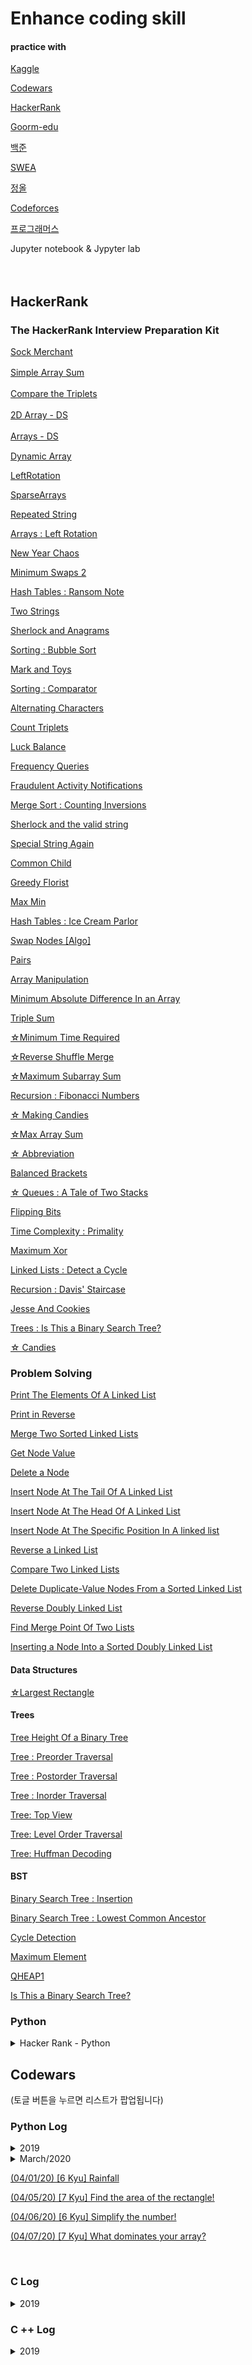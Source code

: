 # Enhance coding skill

#### practice with

[Kaggle](https://www.kaggle.com/)  

[Codewars](https://www.codewars.com/)  

[HackerRank](https://www.hackerrank.com/)  

[Goorm-edu](https://edu.goorm.io/)  

[백준](https://www.acmicpc.net/)  

[SWEA](https://swexpertacademy.com/main/main.do)  

[정올](http://jungol.co.kr/)  

[Codeforces](https://codeforces.com/)  

[프로그래머스](https://programmers.co.kr/learn/challenges)  

Jupyter notebook & Jypyter lab

　  

## HackerRank

### The HackerRank Interview Preparation Kit

[Sock Merchant](HackerRank/SockMerchant/SockMerchant.md)

[Simple Array Sum](HackerRank/SimpleArray/SimpleArray.md)  　  

[Compare the Triplets](HackerRank/CompareTriplets/CompareTriplets.md)  　  

[2D Array - DS](HackerRank/2DArrayDS/2DArrayDS.md)  　  

[Arrays - DS](HackerRank/ArrayDS/ArrayDS.md)  　  

[Dynamic Array](HackerRank/DynamicArray/DynamicArray.md)

[LeftRotation](HackerRank/LeftRotation/LeftRotation.md)  

[SparseArrays](HackerRank/SparseArrays/SparseArrays.md)  

[Repeated String](HackerRank/RepeatedString/RepeatedString.md)   

[Arrays : Left Rotation](HackerRank/ArraysLeftRotation/ArraysLeftRotation.md)  

[New Year Chaos](HackerRank/NewYearChaos/NewYearChaos.md)  

[Minimum Swaps 2](HackerRank/MinimumSwaps2/MinimumSwaps2.md)  

[Hash Tables : Ransom Note](HackerRank/HashTablesRansomNote/HashTablesRansomNote.md)   

[Two Strings](HackerRank/TwoStrings/TwoStrings.md)  

[Sherlock and Anagrams](HackerRAnk/SherlockAndAnagrams/SherlockAndAnagrams.md)  

[Sorting : Bubble Sort](HackerRank/SortingBubbleSort/SortingBubbleSort.md)  

[Mark and Toys](HackerRank/MarkAndToys/MarkAndToys.md)  

[Sorting : Comparator](HackerRank/SortingComparator/SortingComparator.md)  

[Alternating Characters](HackerRank/AlternatingCharacters/AlternatingCharacters.md)  

[Count Triplets](HackerRank/CountTriplets/CountTriplets.md)  

[Luck Balance](HackerRank/LuckBalance/LuckBalance.md)  

[Frequency Queries](HackerRank/FrequencyQueries/FrequencyQueries.md)  

[Fraudulent Activity Notifications](HackerRank/FraudulentActivityNotifications/FraudulentActivityNotifications.md)  

[Merge Sort : Counting Inversions](HackerRank/MergeSortCountingInversions/MergeSortCountingInversions.md)  

[Sherlock and the valid string](HackerRank/SherlockAndTheValidString/SherlockAndTheValidString.md)  

[Special String Again](HackerRank/SpecialStringAgain/SpecialStringAgain.md)  

[Common Child](HackerRank/CommonChild/CommonChild.md)  

[Greedy Florist](HackerRank/GreedyFlorist/GreedyFlorist.md)   

[Max Min](HackerRank/MaxMin/MaxMin.md)  

[Hash Tables : Ice Cream Parlor](HackerRank/HashTablesIceCreamParlor/HashTablesIceCreamParlor.md)  

[Swap Nodes [Algo]](HackerRank/SwapNodes[Algo]/SwapNodes[Algo].md)  

[Pairs](HackerRank/Pairs/Pairs.md)  

[Array Manipulation](HackerRank/ArrayManipulation/ArrayManipulation.md)  

[Minimum Absolute Difference In an Array](HackerRank/MinimumAbsoluteDifferenceInArray/MinimumAbsoluteDifferenceInArray.md)  

[Triple Sum](HackerRank/TripleSum/TripleSum.md)  

[☆Minimum Time Required](HackerRank/MinimumTimeRequired/MinimumTimeRequired.md)  

[☆Reverse Shuffle Merge](HackerRank/ReverseShuffleMerge/ReverseShuffleMerge.md)  

[☆Maximum Subarray Sum](HackerRank/MaximumSubarraySum/MaximumSubarraySum.md)   

[Recursion : Fibonacci Numbers](HackerRank/RecursionFibonacciNumbers/RecursionFibonacciNumbers.md)  

[☆ Making Candies](HackerRank/MakingCandies/MakingCandies.md)  

[☆Max Array Sum](HackerRank/MaxArraySum/MaxArraySum.md)  

[☆ Abbreviation](HackerRank/Abbreviation/Abbreviation.md)  

[Balanced Brackets](HackerRank/BalancedBrackets/BalancedBrackets.md)  

[☆ Queues : A Tale of Two Stacks](HackerRank/QueuesATaleofTwoStacks/QueuesATaleofTwoStacks.md)  

[Flipping Bits](HackerRank/FlippingBits/FlippingBits.md)  

[Time Complexity : Primality](HackerRank/TimeComplexityPrimality/TimeComplexityPrimality.md)  

[Maximum Xor](HackerRank/MaximumXor/MaximumXor.md)  

[Linked Lists : Detect a Cycle](HackerRank/LinkedListsDetectCycle/LinkedListsDetectCycle.md)  

[Recursion : Davis' Staircase](HackerRank/RecursionDavis'Staircase/RecursionDavis'Staircase.md)   

[Jesse And Cookies](HackerRank/JesseAndCookies/JesseAndCookies.md)  

[Trees : Is This a Binary Search Tree?](HackerRank/TreesIsThisBinarySearchTree/TreesIsThisBinarySearchTree.md)  

[☆ Candies](HackerRank/Candies/Candies.md)  

### Problem Solving  

[Print The Elements Of A Linked List](HackerRank/PrintTheElementsOfALinkedList/PrintTheElementsOfALinkedList.md)  

[Print in Reverse](HackerRank/PrintinReverse/PrintinReverse.md)  

[Merge Two Sorted Linked Lists](HackerRank/MergeTwoSortedLinkedLists/MergeTwoSortedLinkedLists.md)  

[Get Node Value](HackerRank/GetNodeValue/GetNodeValue.md)  

[Delete a Node](HackerRank/DeleteNode/DeleteNode.md)  

[Insert Node At The Tail Of A Linked List](HackerRank/InsertNodeAtTheTailOfALinkedList/InsertNodeAtTheTailOfALinkedList.md)  

[Insert Node At The Head Of A Linked List](HackerRank/InsertNodeAtTheHeadOfLinkedList/InsertNodeAtTheHeadOfLinkedList.md)  

[Insert Node At The Specific Position In A linked list](HackerRank/InsertnodeAtSpecificPositionInAlinkedlist/InsertnodeAtSpecificPositionInAlinkedlist.md)  

[Reverse a Linked List](HackerRank/ReverseLinkedList/ReverseLinkedList.md)  

[Compare Two Linked Lists](HackerRank/CompareTwoLinkedLists/CompareTwoLinkedLists.md)  

[Delete Duplicate-Value Nodes From a Sorted Linked List](HackerRank/DeleteDuplicate-ValueNodesFromSortedLinkedList/DeleteDuplicate-ValueNodesFromSortedLinkedList.md)  

[Reverse Doubly Linked List](HackerRank/ReverseDoublyLinkedList/ReverseDoublyLinkedList.md)  

[Find Merge Point Of Two Lists](HackerRank/FindMergePointOfTwoLists/FindMergePointOfTwoLists.md)  

[Inserting a Node Into a Sorted Doubly Linked List](HackerRank/InsertingNodeIntoSortedDoublyLinkedList/InsertingNodeIntoSortedDoublyLinkedList.md)  

#### Data Structures  

[☆Largest Rectangle](HackerRank/LargestRectangle/LargestRectangle.md)  

#### Trees

[Tree Height Of a Binary Tree](HackerRank/TreeHeightOfBinaryTree/TreeHeightOfBinaryTree.md)  

[Tree : Preorder Traversal](HackerRank/TreePreorderTraversal/TreePreorderTraversal.md)  

[Tree : Postorder Traversal](HackerRank/TreePostorderTraversal/TreePostorderTraversal.md)  

[Tree : Inorder Traversal](HackerRank/TreeInorderTraversal/TreeInorderTraversal.md)  

[Tree: Top View](HackerRank/TreeTopView/TreeTopView.md)   

[Tree: Level Order Traversal](HackerRank/TreeLevelOrderTraversal/TreeLevelOrderTraversal.md)  

[Tree: Huffman Decoding](HackerRank/TreeHuffmanDecoding/TreeHuffmanDecoding.md)  

#### BST

[Binary Search Tree : Insertion](HackerRank/BinarySearchTreeInsertion/BinarySearchTreeInsertion.md)  

[Binary Search Tree : Lowest Common Ancestor](HackerRank/BinarySearchTreeLowestCommonAncestor/BinarySearchTreeLowestCommonAncestor.md)   

[Cycle Detection](HackerRank/CycleDetection/CycleDetection.md)  

[Maximum Element](HackerRank/MaximumElement/MaximumElement.md)  

[QHEAP1](HackerRank/QHEAP1/QHEAP1.md)  

[Is This a Binary Search Tree?](HackerRank/IsThisBinarySearchTree/IsThisBinarySearchTree.md)  

### Python


<details>  
<summary>Hacker Rank - Python</summary>  
<div markdown="1">    

[JumpingOnTheClouds](HackerRank/JumpingOnTheClouds/JumpingOnTheClouds.md)

[Runner-Up](HackerRank/Runner-Up/Runner-Up.md)

[Nested Lists](HackerRank/NestedLists/NestedLists.md)

[Finding the percentage](HackerRank/FindingThePercentage/FindingThePercentage.md)  

[Lists](HackerRank/Lists/Lists.md)

[Tuples](HackerRank/Tuples/Tuples.md)

[Introduction to sets](HackerRank/IntroductionToSets/IntroductionToSets.md)

[sWAP cASE](HackerRank/sWAPcASE/sWAPcASE.md)

[String Split And Join](HackerRank/StringSplitAndJoin/StringSplitAndJoin.md)  

[What'sYour Name](HackerRank/What'sYourName/What'sYourName.md)  

[Mutations](HackerRank/Mutations/Mutations.md)  

[Find a String](HackerRank/FindAString/FindAString.md)  

[String Validators](HackerRank/StringValidators/StringValidators.md)  

[Text Alignment](HackerRank/TextAlignment/TextAlignment.md)  

[TextWrap](HackerRank/TextWrap/TextWrap.md)  

[Designer Door Mat](HackerRank/DesignerDoorMat/DesignerDoorMat.md)  

[String Formatting](HackerRank/StringFormatting/StringFormatting.md)  

[Capitalize](HackerRank/Capitalize/Capitalize.md)  

[Polar Coordinates](HackerRank/PolarCoordinates/PolarCoordinates.md)  

[Alphabet Rangoli](HackerRank/AlphabetRangoli/AlphabetRangoli.md)  

[itertools Product](HackerRank/itertoolsProduct/itertoolsProduct.md)  

[itertools Permutations](HackerRank/itertoolsPermutations/itertoolsPermutations.md)  

[collections Counter](HackerRank/collectionsCounter/collectionsCounter.md)  

[itertools Combinations](HackerRank/itertoolsCombinations/itertoolsCombinations.md)  

[Calendar Module](HackerRank/CalendarModule/CalendarModule.md)  

[Collections Namedtuple](HackerRank/CollectionsNamedtuple/CollectionsNamedtuple.md)  

[Concatenate](HackerRank/Concatenate/Concatenate.md)  

[ModDivmod](HackerRank/ModDivmod/ModDivmod.md)  

[MinAndMax](HackerRank/MinAndMax/MinAndMax.md)  

[Zipped](HackerRank/Zipped/Zipped.md)  

[Input()](HackerRank/Input/Input.md)  

[TheMinionGame](HackerRank/TheMinionGame/TheMinionGame.md)  

[DefaultDict Tutorial](HackerRank/DefaultDictTutorial/DefaultDictTutorial.md)  

[Exceptions](HackerRank/Exceptions/Exceptions.md)  

[Merge the Tools](HackerRank/MergetheTools/MergetheTools.md)  

[Set.union Operation](HackerRank/SetUnionOperation/SetUnionOperation.md)  

[Collections.OrderedDict()](HackerRank/CollectionsOrderedDict/CollectionsOrderedDict.md)  

[Incorrect Regex](HackerRank/IncorrectRegex/IncorrectRegex.md)  

[Symmetric Difference](HackerRank/SymmetricDifference/SymmetricDifference.md)  

[Set.add()](HackerRank/SetAdd/SetAdd.md)  

[Set.discard(),remove() and pop()](HackerRank/SetDiscard/SetDiscard.md)  

[Time Delta](HackerRank/TimeDelta/TimeDelta.md)

[Find Angle MBC](HackerRank/FindAngleMBC/FindAngleMBC.md)  

[TriangleQuest2](HackerRank/TriangleQuest2/TriangleQuest2.md)  

[NoIdea](HackerRank/NoIdea/NoIdea.md)  

[itertools.combinations_with_replacement()](HackerRank/itertoolsCombinations_with_replacement/itertoolsCombinations_with_replacement.md)  

[CollectionsDeque](HackerRank/CollectionsDeque/CollectionsDeque.md)  

[Set.intersection() Operation](HackerRank/SetintersectionOperation/SetintersectionOperation.md)  

[PowerModPower](HackerRank/PowerModPower/PowerModPower.md)  

[Set.difference() Operation](HackerRank/SetDifferenceOperation/SetDifferenceOperation.md)  

[IntegersComeInAllSizes](HackerRank/IntegersComeInAllSizes/IntegersComeInAllSizes.md)  

[The Captain's Room](HackerRank/TheCaptainsRoom/TheCaptainsRoom.md)  

[CheckSubset](HackerRank/CheckSubset/CheckSubset.md)  

[Set .symmetric_difference() Operation](HackerRank/Setsymmetric_differenceOperation/Setsymmetric_differenceOperation.md)  

[SetMutations](HackerRank/SetMutations/SetMutations.md)  

[Piling Up!](HackerRank/PilingUp/PilingUp.md)   

[Python Evaluation](HackerRank/PythonEvaluation/PythonEvaluation.md)  

[Find the Torsional Angle](HackerRank/FindtheTorsionalAngle/FindtheTorsionalAngle.md)  

[Word Order](HackerRank/WordOrder/WordOrder.md)  

[Compress The String](HackerRank/CompressTheString/CompressTheString.md)  

[Company Logo](HackerRank/CompanyLogo/CompanyLogo.md)  

[Iterables and Iterators](HackerRank/IterablesAndIterators/IterablesAndIterators.md)  

[Check Strict Superset](HackerRank/CheckStrictSuperset/CheckStrictSuperset.md)  

[Maximize it!](HackerRank/MaximizeIT/MaximizeIT.md)  

[Triangle Quest](HackerRank/TriangleQuest/TriangleQuest.md)  

[Classes: Dealing with Complex Numbers](HackerRank/ClassesDealingwithComplexNumbers/ClassesDealingwithComplexNumbers.md)  

[Any or All](HackerRank/AnyorAll/AnyorAll.md)  

[ginortS](HackerRank/ginortS/ginortS.md)  

[Detect Floating Point Number](HackerRank/DetectFloatingPointNumber/DetectFloatingPointNumber.md)  

[re.split()](HackerRank/reSplit/reSplit.md)  

[Map and Lambda function](HackerRank/MapandLambdafunction/MapandLambdafunction.md)  

[Hex Color Code](HackerRank/HexColorCode/HexColorCode.md)  

[GroupGroupsGroupdict](HackerRank/GroupGroupsGroupdict/GroupGroupsGroupdict.md)  

[Validating Roman Numerals](HackerRank/ValidatingRomanNumerals/ValidatingRomanNumerals.md)  

[re.findall() & re.finditer()](HackerRank/ReFindallFinditer/ReFindallFinditer.md)  

[Inner And Outer](HackerRank/InnerAndOuter/InnerAndOuter.md)  

[Re.start() & Re.end()](HackerRank/reStartEnd/reStartEnd.md)  

[Validating Phone Numbers](HackerRank/ValidatingPhoneNumbers/ValidatingPhoneNumbers.md)  

[ValidatingandParsingEmailAddresses](HackerRank/ValidatingandParsingEmailAddresses/ValidatingandParsingEmailAddresses.md)  

[Decorators 2 - Name Directory](HackerRank/Decorators2NameDirectory/Decorators2NameDirectory.md)  

[HTML Parser - Part 1](HackerRank/HTMLParserPart1/HTMLParserPart1.md)   

[HTML Parser - Part 2](HackerRank/HTMLParserPart2/HTMLParserPart2.md)    

[Detect HTML Tags, Attributes and Attribute Values](HackerRank/DetectHTMLTagsAttributesandAttributeValues/DetectHTMLTagsAttributesandAttributeValues.md)  

[Validating Email Addresses With a Filter](HackerRank/ValidatingEmailAddressesWithaFilter/ValidatingEmailAddressesWithaFilter.md)  

[Arrays](HackerRank/Arrays/Arrays.md)  

[XML 1 - Find the Score](HackerRank/XML1FindtheScore/XML1FindtheScore.md)  

[XML2 - Find the Maximum Depth](HackerRank/XML2FindtheMaximumDepth/XML2FindtheMaximumDepth.md)  

[Athlete Sort](HackerRank/AthleteSort/AthleteSort.md)  

[Dot and Cross](HackerRank/DotandCross/DotandCross.md)  

[Standardize Mobile Number Using Decorators](HackerRank/StandardizeMobileNumberUsingDecorators/StandardizeMobileNumberUsingDecorators.md)  

[Reduce Function](HackerRank/ReduceFunction/ReduceFunction.md)  

[Regex Substitution](HackerRank/RegexSubstitution/RegexSubstitution.md)  

[Shape and Reshape](HackerRank/ShapeAndReshape/ShapeAndReshape.md)  

[Transpose And Flatten](hackerRank/TransposeAndFlatten/TransposeAndFlatten.md)  

[ZerosAndOnes](HackerRank/ZerosAndOnes/ZerosAndOnes.md)  

[Validating UID](HackerRank/ValidatingUID/ValidatingUID.md)  

[Validating Credit Card Numbers](HackerRank/ValidatingCreditCardNumbers/ValidatingCreditCardNumbers.md)  

[Eye And Identity](HackerRank/EyeAndIdentity/EyeAndIdentity.md)  

[Array Mathematics](HackerRank/ArrayMathematics/ArrayMathematics.md)   

[Floor Ceil And Rint](HackerRank/FloorCeilAndRint/FloorCeilAndRint.md)    

[Sum and Prod](HackerRank/SumandProd/SumandProd.md)   

[Mean Var and Std](HackerRank/MeanVarAndStd/MeanVarAndStd.md)   

[Default Arguments](HackerRank/DefaultArguments/DefaultArguments.md)   

[Words Score](HackerRAnk/WordsScore/WordsScore.md)  

[Validating Postal Codes](HackerRank/ValidatingPostalCodes/ValidatingPostalCodes.md)  

[Matrix Script](HackerRank/MatrixScript/MatrixScript.md)  

</div>  
</details>  


## Codewars

(토글 버튼을 누르면 리스트가 팝업됩니다)  

### Python Log

<details>  
<summary>2019</summary>  
<div markdown="1">  

<details>  
<summary>July/2019</summary>  
<div markdown="1">    
[(07/10/19) [8 kyu] Beginner - Lost Without a Map](./Python/190710/Lost_Without_a_Map.md)

[(07/11/19) [7 kyu] Average Array](./Python/190711/OnedayCoding.md)

[(07/12/19) [7 kyu] Find the stray number](./Python/190712/OnedayCoding.md)

[(07/13/19) [6 kyu] The Spider and the Fly(Jumping Spider)](./Python/190713/OnedayCoding.md)

[(07/13/19) [6 Kyu] Give me a Diamond](./Python/190713/OnedayCoding2.md)

[(07/14/19) [7 kyu] Sum of the first nth term of Series](./Python/190714/OnedayCoding.md)

[(07/15/19) [6 Kyu] Does my number look big in this?](./Python/190715/OnedayCoding.md)

[(07/16/19) [6 Kyu] Validate Credit Card Number](./Python/190716/OnedayCoding.md)

[(07/17/19) [6 Kyu] Create Phone Number](./Python/190717/OnedayCoding.md)

[(07/18/19) [6 Kyu] Shortest steps to a number](./Python/190718/OnedayCoding.md)

[(07/19/19) [6 kyu] Is a number prime?](./Python/190719/OnedayCoding.md)

[(07/20/19) [5 kyu] Double Cola](./Python/190720/OnedayCoding.md)

[(07/21/19) [6 Kyu] Simple Simple Simple String Expansion](./Python/190721/OnedayCoding.md)

[(07/22/19) [6 kyu] Dubstep](./Python/190722/OnedayCoding.md)

[(07/23/19) [6 kyu] The Walker](./Python/190723/OnedayCoding.md)

[(07/24/19) [6 Kyu] Find the odd int](./Python/190724/OnedayCoding.md)

[(07/25/19) [6 Kyu] Decode the Morse code](./Python/190725/OnedayCoding.md)

[(07/26/19) [6 Kyu] Separate The Wheat From The Chaff](./Python/190726/OnedayCoding.md)

[(07/27/19) [6 Kyu] Reverse every other word in the string](./Python/190727/OnedayCoding.md)

[(07/28/19) [6 kyu] Rank Vector](./Python/190728/OnedayCoding.md)

[(07/29/19) [6 Kyu] Fantabulous Birthday](./Python/190729/OnedayCoding.md)

[(07/30/19) [6 Kyu] Multiples of 3 or 5](./Python/190730/OnedayCoding.md)

[(07/31/19) [6 Kyu] Find The ParityOutlier](./Python/190731/OnedayCoding.md)
</div>  
</details>  

<details>  
<summary>August/2019</summary>  
<div markdown="1">  

[(08/01/19) [6 Kyu] Sum of Digits / Digital Root](./Python/190801/OnedayCoding.md)

[(08/02/19) [5 Kyu] Moving Zeros To The End / Digital Root](./Python/190802/OnedayCoding.md)  

[(08/03/19) [6 Kyu] Easy Diagonal](./Python/190803/OnedayCoding.md)  

[(08/04/19) [5 Kyu] Last digit of a large number](./Python/190804/OnedayCoding.md)  

[(08/05/19) [6 Kyu] Mexican Wave](./Python/190805/OnedayCoding.md)  

[(08/06/19) [6 Kyu] Equal Sides Of An Array](./Python/190806/OnedayCoding.md)  

[(08/07/19) [5 Kyu] Directions Reduction](./Python/190807/OnedayCoding.md)

[(08/08/19) [5 Kyu] Greed is Good](./Python/190808/OnedayCoding.md)

[(08/09/19) [6 Kyu] Tribonacci Sequence](./Python/190809/OnedayCoding.md)

[(08/10/19) [5 Kyu] Calculating with Functions](./Python/190810/OnedayCoding.md)

[(08/11/19) [6 Kyu] Playing with digits](./Python/190811/OnedayCoding.md)

[(08/12/19) [6 Kyu] Stop gninnipS My sdroW!](./Python/190812/OnedayCoding.md)

[(08/13/19) [6 Kyu] Counting Duplicates](./Python/190813/OnedayCoding.md)

[(08/14/19) [6 Kyu] Your order, please](./Python/190814/OnedayCoding.md)

[(08/15/19) [6 Kyu] Count the smiley faces!](./Python/190815/OnedayCoding.md)

[(08/16/19) [5 Kyu] Sum of Pairs](./Python/190816/OnedayCoding.md)

[(08/17/19) [6 Kyu] Duplicate Encoder](./Python/190817/OnedayCoding.md)

[(08/18/19) [6 Kyu] Take a Ten Minute Walk](./Python/190818/OnedayCoding.md)

[(08/19/19) [6 Kyu] String transformer](./Python/190819/OnedayCoding.md)

[(08/20/19) [5 Kyu] Weight for weight](./Python/190820/OnedayCoding.md)

[(08/21/19) [5 Kyu] Valid Parentheses](./Python/190821/OnedayCoding.md)

[(08/22/19) [4 Kyu] Next bigger number with the same digits](./Python/190822/OnedayCoding.md)

[(08/23/19) [4 Kyu] parseInt() reloaded](./Python/190823/OnedayCoding.md)

[(08/24/19) [5 Kyu] Maximum subarray sum](./Python/190824/OnedayCoding.md)

[(08/25/19) [6 Kyu] What's in a name?](./Python/190825/OnedayCoding.md)

[(08/26/19) [4 Kyu] Snail](./Python/190826/OnedayCoding.md)

[(08/27/19) [5 Kyu] Simple Pig Latin](./Python/190827/OnedayCoding.md)

[(08/28/19) [5 Kyu] Product of consecutive Fib numbers](./Python/190828/OnedayCoding.md)

[(08/29/19) [6 Kyu] IQ Test](./Python/190829/OnedayCoding.md)

[(08/30/19) [6 Kyu] Who likes it?](./Python/190830/OnedayCoding.md)

[(08/31/19) [6 Kyu] Bit Counting](./Python/190831/OnedayCoding.md)

</div>  
</details>  

<details>  
<summary>September/2019</summary>  
<div markdown="1">  

[(09/22/19) [6 Kyu] Tank Truck](./Python/190922/OnedayCoding.md)  

[(09/24/19) [6 Kyu] Replace With Alphabet Position](./Python/190924/OnedayCoding.md)  

[(09/30/19) [5 Kyu] The Road-Kill Detective](./Python/190930/OnedayCoding.md)  

</div>  
</details>  

<details>  
<summary>October/2019</summary>  
<div markdown="1">  

[(10/02/19) [6 Kyu] IntroToArt](./Python/191002/OnedayCoding.md)  

[(10/10/19) [6 Kyu] Pyramid Array](./Python/191010/OnedayCoding.md)  

[(10/11/19) [6 Kyu] Count letters in string](./Python/191011/OnedayCoding.md)  

[(10/12/19) [6 Kyu] Binaries](./Python/191012/OnedayCoding.md)  

[(10/13/19) [7 Kyu] V A P O R C O D E](./Python/191013/OnedayCoding.md)  

[(10/14/19) [7 Kyu] Sort the Gift Code](./Python/191014/OnedayCoding.md)  

[(10/15/19) [7 Kyu] Basic Math (Add or Subtract)](./Python/191015/OnedayCoding.md)  

[(10/20/19) [7 Kyu] Bingo ( Or Not )](./Python/191020/OnedayCoding.md)  

[(10/22/19) [6 Kyu] Reversing a Process](./Python/191022/OnedayCoding.md)  

[(10/23/19) [7 Kyu] Simple Fun #152: Invite More Women?](./Python/191023/OnedayCoding.md)  

</div>  
</details>  

<details>  
<summary>December/2019</summary>  
<div markdown="1">  

[(12/13/19) [7 Kyu] Breaking chocolate problem](./Python/191213/OnedayCoding.md)  

[(12/14/19) [6 Kyu] Vasya - Clerk](./Python/191214/OnedayCoding.md)  

[(12/15/19) [7 Kyu] Numbers to Letters](./Python/191215/OnedayCoding.md)  

[(12/16/19) [6 Kyu] Schrödinger's Boolean](./Python/191216/OnedayCoding.md)  

[(12/17/19) [7 Kyu] Squad number generator](./Python/191217/OnedayCoding.md)  

[(12/25/19) [7 Kyu] Maximum Multiple](./Python/191225/OnedayCoding.md)  

</div>  
</details>  

</div>  
</details>  

<details>  
<summary>March/2020</summary>  
<div markdown="1">  

[(03/26/20) [7 Kyu] Alternate capitalization](./Python/200326/OnedayCoding.md)  

[(03/27/20) [6 Kyu] More Zeros than Ones](./Python/200327/OnedayCoding.md)  

[(03/28/20) [6 Kyu] Are they the "same"?](./Python/200328/OnedayCoding.md)  

[(03/29/20) [7 Kyu] Geometry Basics: Dot Product in 3D](./Python/200329/OnedayCoding.md)  

[(03/30/20) [6 Kyu] Difference of 2](./Python/200330/OnedayCoding.md)  

[(03/31/20) [6 Kyu] PI approximation](./Python/200331/OnedayCoding.md)  

</div>  
</details>  

[(04/01/20) [6 Kyu] Rainfall](./Python/200401/OnedayCoding.md)  

[(04/05/20) [7 Kyu] Find the area of the rectangle!](./Python/200405/OnedayCoding.md)  

[(04/06/20) [6 Kyu] Simplify the number!](./Python/200406/OnedayCoding.md)  

[(04/07/20) [7 Kyu] What dominates your array?](./Python/200407/OnedayCoding.md)  



​    

### C Log  

<details>  
<summary>2019</summary>  
<div markdown="1">  

<details>  
<summary>September/2019</summary>  
<div markdown="1">  

[(09/06/19) [8 Kyu] A Needle in the Haystack](./C/190906/OnedayCoding.md)  

[(09/06/19) [8 Kyu] Even or Odd](./C/190906-2/OnedayCoding.md)  

[(09/07/19) [8 Kyu] Simple Fun #1: Seats in Theater](./C/190907/OnedayCoding.md)  

[(09/08/19) [7 Kyu] Growth of a Population](./C/190908/OnedayCoding.md)  

[(09/09/19) [8 Kyu] String repeat](./C/190909/OnedayCoding.md)  

[(09/10/19) [8 Kyu] Difference of Volumes of Cuboids](./C/190910/OnedayCoding.md)  

[(09/11/19) [7 Kyu] Sum of odd numbers](./C/190911/OnedayCoding.md)  

[(09/12/19) [7 Kyu] Speed Control](./C/190912/OnedayCoding.md)  

[(09/13/19) [7 Kyu] Vowel Count](./C/190913/OnedayCoding.md)  

[(09/14/19) [7 Kyu] Shortest Word](./C/190914/OnedayCoding.md)  

[(09/15/19) [7 Kyu] Exes and Ohs](./C/190915/OnedayCoding.md)  

[(09/16/19) [7 Kyu] Folding your way to the moon](./C/190916/OnedayCoding.md)

[(09/17/19) [8 Kyu] Incorrect division method](./C/190917/OnedayCoding.md)

[(09/18/19) [7 Kyu] Complementary DNA](./C/190918/OnedayCoding.md)

[(09/19/19) [8 Kyu] Expressions Matter](./C/190919/OnedayCoding.md)   

[(09/20/19) [7 Kyu] Alphabetical Addition](./C/190920/OnedayCoding.md)   

[(09/21/19) [7 Kyu] Odder Than the Rest](./C/190921/OnedayCoding.md)   

[(09/23/19) [8 Kyu] Count the Monkeys!](./C/190923/OnedayCoding.md)   

[(09/25/19) [8 Kyu] L1: Set Alarm](./C/190925/OnedayCoding.md)   

[(09/26/19) [7 Kyu] Spacify](./C/190926/OnedayCoding.md)   

[(09/27/19) [6 Kyu] Find the missing term in an Arithmetic Progression](./C/190927/OnedayCoding.md)   

[(09/28/19) [7 Kyu] You're a square!](./C/190928/OnedayCoding.md)   

[(09/29/19) [7 Kyu] Disemvowel Trolls](./C/190929/OnedayCoding.md)  

</div>  
</details>  

<details>  
<summary>October/2019</summary>  
<div markdown="1">  

[(10/01/19) [7 Kyu] Isograms](./C/191001/OnedayCoding.md)  

[(10/02/19) [8 Kyu] Third Angle of a Triangle](./C/191002/OnedayCoding.md)  

[(10/03/19) [7 Kyu] TV Remote](./C/191003/OnedayCoding.md)  

[(10/04/19) [7 Kyu] Stacked Balls - 3D (triangle base)](./C/191004/OnedayCoding.md)  

[(10/05/19) [7 Kyu] STRONGN Strong Number (Special Numbers Series #2)](./C/191005/OnedayCoding.md)  

[(10/06/19) [6 Kyu] Photocopy decay](./C/191006/OnedayCoding.md)  

[(10/21/19) [7 Kyu] Powers of 3](./C/191021/OnedayCoding.md)  

[(10/24/19) [6 Kyu] Mexican Wave](./C/191024/OnedayCoding.md)  

[(10/25/19) [8 Kyu] Keep Hydrated!](./C/191025/OnedayCoding.md)  

[(10/26/19) [8 Kyu] Remove First and Last Character](./C/191026/OnedayCoding.md)  

[(10/27/19) [7 Kyu] Complementary DNA](./C/191027/OnedayCoding.md)  

[(10/28/19) [7 Kyu] Beginner Series #3 Sum of Numbers](./C/191028/OnedayCoding.md)  

[(10/29/19) [6 Kyu] Bit Counting](./C/191029/OnedayCoding.md)  

[(10/30/19) [7 Kyu] Two to One](./C/191030/OnedayCoding.md)  

[(10/31/19) [7 Kyu] Factorial](./C/191031/OnedayCoding.md)  

</div>  
</details>  

<details>  
<summary>November/2019</summary>  
<div markdown="1">  

[(11/01/19) [8 Kyu] Find the Integral](./C/191101/OnedayCoding.md)  

[(11/03/19) [6 Kyu] Generic numeric template formatter](./C/191103/OnedayCoding.md)  

[(11/06/19) [7 Kyu] Find the longest gap!](./C/191106/OnedayCoding.md)  

[(11/07/19) [7 Kyu] Consecutive Ducks](./C/191107/OnedayCoding.md)  

[(11/09/19) [7 Kyu] Simple Fun #74: Growing Plant](./C/191109/OnedayCoding.md)  

[(11/13/19) [6 Kyu] Who has the most money?](./C/191113/OnedayCoding.md)  

[(11/30/19) [7 Kyu] Thinking & Testing: A and B?](./C/191130/OnedayCoding.md)  

</div>  
</details>  

<details>  
<summary>December/2019</summary>  
<div markdown="1">  

[(12/01/19) [6 Kyu] The Deaf Rats of Hamelin](./C/191201/OnedayCoding.md)  

[(12/02/19) [6 Kyu] Errors : histogram](./C/191202/OnedayCoding.md)  

[(12/03/19) [6 Kyu] Vowels Back](./C/191203/OnedayCoding.md)  

[(12/04/19) [6 Kyu] Positions Average](./C/191204/OnedayCoding.md)  

</div>  
</details>  

</div>  
</details>  

### C ++ Log  

<details>  
<summary>2019</summary>  
<div markdown="1">  

<details>  
<summary>September/2019</summary>  
<div markdown="1">  

[(09/01/19) [8 Kyu] Multiply](./C++/190901/OnedayCoding.md)

[(09/02/19) [8 Kyu] Grasshopper - Messi goals function](./C++/190902/OnedayCoding.md)

[(09/03/19) [7 Kyu] Printer Errors](./C++/190903/OnedayCoding.md)

[(09/04/19) [7 Kyu] Sum of Cubes](./C++/190904/OnedayCoding.md)

[(09/05/19) [7 Kyu] Mumbling](./C++/190905/OnedayCoding.md)

</div>  
</details>  

</div>  
</details>  
